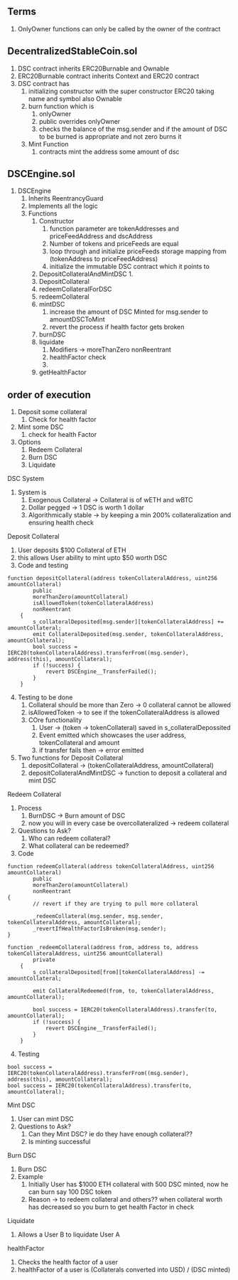 ## Terms

1. OnlyOwner functions  can only be called by the owner of the contract

## DecentralizedStableCoin.sol

1. DSC contract inherits ERC20Burnable and Ownable 
2. ERC20Burnable contract inherits Context and ERC20 contract
3. DSC contract has 
   1. initializing constructor with the super constructor ERC20 taking name and symbol also Ownable 
   2. burn function which is 
      1. onlyOwner 
      2. public overrides onlyOwner 
      3. checks the balance of the msg.sender and if the amount of DSC to be burned is appropriate and not zero burns it
   3. Mint Function
      1. contracts mint the address some amount of dsc

## DSCEngine.sol

1. DSCEngine 
   1. Inherits ReentrancyGuard
   2. Implements all the logic
   3. Functions 
      1. Constructor
         1. function parameter are tokenAddresses and priceFeedAddress and dscAddress
         2. Number of tokens and priceFeeds are equal
         3. loop through and initialize priceFeeds storage mapping from (tokenAddress to priceFeedAddress)
         4. initialize the immutable DSC contract which it points to 
      2. DepositCollateralAndMintDSC
         1. 
      3. DepositCollateral
      4. redeemCollateralForDSC
      5. redeemCollateral
      6. mintDSC
         1. increase the amount of DSC Minted for msg.sender to amountDSCToMint
         2. revert the process if health factor gets broken
      7. burnDSC
      8. liquidate
         1. Modifiers -> moreThanZero nonReentrant
         2. healthFactor check
         3. 
      9.  getHealthFactor


## order of execution

1. Deposit some  collateral
   1. Check for health factor
2. Mint some DSC
   1. check for health Factor
3. Options 
   1. Redeem Collateral
   2. Burn DSC
   3. Liquidate


DSC System 

1. System is 
   1. Exogenous Collateral -> Collateral is of wETH and wBTC
   2. Dollar pegged -> 1 DSC is worth 1 dollar
   3. Algorithmically stable -> by keeping a min 200% collateralization  and ensuring health check


Deposit Collateral

1. User deposits $100 Collateral of ETH
2. this allows User ability to mint upto $50 worth DSC
3. Code and testing

```Solidity
function depositCollateral(address tokenCollateralAddress, uint256 amountCollateral)
        public
        moreThanZero(amountCollateral)
        isAllowedToken(tokenCollateralAddress)
        nonReentrant
    {
        s_collateralDeposited[msg.sender][tokenCollateralAddress] += amountCollateral;
        emit CollateralDeposited(msg.sender, tokenCollateralAddress, amountCollateral);
        bool success = IERC20(tokenCollateralAddress).transferFrom((msg.sender), address(this), amountCollateral);
        if (!success) {
            revert DSCEngine__TransferFailed();
        }
    }
```

4. Testing to be done
   1. Collateral should be more than Zero -> 0 collateral cannot be allowed
   2. isAllowedToken -> to see if the tokenCollateralAddress is allowed
   3. COre functionality
      1. User -> (token -> tokenCollateral) saved in s_collateralDepossited
      2. Event emitted which showcases the user address, tokenCollateral and amount
      3. if transfer fails then -> error emitted
5. Two functions for Deposit Collateral
   1. depositCollateral  -> (tokenCollateralAddress, amountCollateral)
   2. depositCollateralAndMintDSC -> function to deposit a collateral and mint DSC 


Redeem Collateral 

1. Process
   1. BurnDSC -> Burn amount of DSC
   2. now you will in every case be overcollateralized -> redeem collateral
2. Questions to Ask?
   1. Who can redeem collateral? 
   2. What collateral can be redeemed?
3. Code 

```solidity
function redeemCollateral(address tokenCollateralAddress, uint256 amountCollateral)
        public
        moreThanZero(amountCollateral)
        nonReentrant
{
        // revert if they are trying to pull more collateral

        _redeemCollateral(msg.sender, msg.sender, tokenCollateralAddress, amountCollateral);
        _revertIfHealthFactorIsBroken(msg.sender);
}

function _redeemCollateral(address from, address to, address tokenCollateralAddress, uint256 amountCollateral)
        private
    {
        s_collateralDeposited[from][tokenCollateralAddress] -= amountCollateral;

        emit CollateralRedeemed(from, to, tokenCollateralAddress, amountCollateral);

        bool success = IERC20(tokenCollateralAddress).transfer(to, amountCollateral);
        if (!success) {
            revert DSCEngine__TransferFailed();
        }
    }
```
4. Testing

```
bool success = IERC20(tokenCollateralAddress).transferFrom((msg.sender), address(this), amountCollateral);
bool success = IERC20(tokenCollateralAddress).transfer(to, amountCollateral);

```


Mint DSC

1. User can mint DSC
2. Questions to Ask?
   1. Can they Mint DSC? ie do they have enough collateral??
   2. Is minting successful                                                  


Burn DSC

1. Burn DSC
2. Example
   1. Initially User has $1000 ETH collateral with 500 DSC minted, now he can burn say 100 DSC token
   2. Reason -> to redeem collateral and others?? when collateral worth has decreased so you burn to get health Factor in check

Liquidate

1. Allows a User B to liquidate User A 


healthFactor

1. Checks the health factor of a user 
2. healthFactor of a user is (Collaterals converted into USD) / (DSC minted) 

